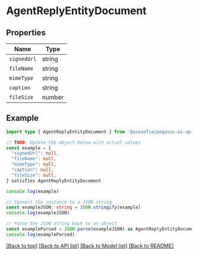 
# AgentReplyEntityDocument


## Properties

Name | Type
------------ | -------------
`signedUrl` | string
`fileName` | string
`mimeType` | string
`caption` | string
`fileSize` | number

## Example

```typescript
import type { AgentReplyEntityDocument } from '@usesofia/pegasus-ai-api-sdk'

// TODO: Update the object below with actual values
const example = {
  "signedUrl": null,
  "fileName": null,
  "mimeType": null,
  "caption": null,
  "fileSize": null,
} satisfies AgentReplyEntityDocument

console.log(example)

// Convert the instance to a JSON string
const exampleJSON: string = JSON.stringify(example)
console.log(exampleJSON)

// Parse the JSON string back to an object
const exampleParsed = JSON.parse(exampleJSON) as AgentReplyEntityDocument
console.log(exampleParsed)
```

[[Back to top]](#) [[Back to API list]](../README.md#api-endpoints) [[Back to Model list]](../README.md#models) [[Back to README]](../README.md)



